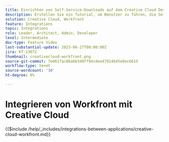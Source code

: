 ```yaml
---
title: Einrichten von Self-Service-Downloads auf dem Creative Cloud Desktop
description: Erstellen Sie ein Tutorial, um Benutzer zu führen, die Self-Service-Downloads auf dem Creative Cloud Desktop einrichten möchten.
solution: Creative Cloud, Workfront
feature: Integrations
topic: Integrations
role: Leader, Architect, Admin, Developer
level: Intermediate
doc-type: Feature Video
last-substantial-update: 2023-06-27T00:00:00Z
jira: KT-13072
thumbnail: creativecloud-workfront.png
source-git-commit: 7ed617ac0ba6b340ff94cdee47914645e0ec6615
workflow-type: tm+mt
source-wordcount: '30'
ht-degree: 0%

---
```



# Integrieren von Workfront mit Creative Cloud

{{$include /help/_includes/integrations-between-applications/creative-cloud-workfront.md}}
